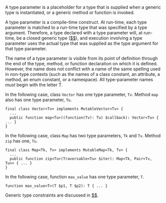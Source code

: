 A type parameter is a placeholder for a type that is supplied when a generic type is instantiated, or a generic method or function is invoked.

A type parameter is a compile-time construct. At run-time, each type parameter is matched to a run-time type that was specified by a 
type argument. Therefore, a type declared with a type parameter will, at run-time, be a closed generic type 
([$$](open-and-closed-generic-types.md)), and execution involving a type parameter uses the actual type that was supplied as the type 
argument for that type parameter.

The name of a type parameter is visible from its point of definition through the end of the type, method, or function declaration on 
which it is defined. However, the name does not conflict with a name of the same spelling used in non-type contexts (such as the names 
of a class constant, an attribute, a method, an enum constant, or a namespace). All type-parameter names *must* begin with the letter T.

In the following case, class `Vector` has one type parameter, `Tv`. Method `map` also has one type parameter, `Tu`.

```Hack
final class Vector<Tv> implements MutableVector<Tv> {
  ...
  public function map<Tu>((function(Tv): Tu) $callback): Vector<Tu> { ... }
}
```

In the following case, class `Map` has two type parameters, `Tk` and `Tv`. Method `zip` has one, `Tu`.

```Hack
final class Map<Tk, Tv> implements MutableMap<Tk, Tv> {
  ...
  public function zip<Tu>(Traversable<Tu> $iter): Map<Tk, Pair<Tv, Tu>> { ... }
}
```

In the following case, function `max_value` has one type parameter, `T`.

```Hack
function max_value<T>(T $p1, T $p2): T { ... }
```

Generic type constraints are discussed in [$$](type-constraints.md).

